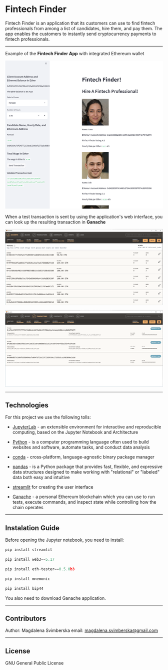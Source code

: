 # Fintech Finder

Fintech Finder is an application that its customers can use to find fintech professionals from among a list of candidates, hire them, and pay them. The app enables the customers to instantly send cryptocurrency payments to fintech professionals. 

---

Example of the **Fintech Finder App** with integrated Ethereum wallet

![web interface](Images/Streamlit.PNG)

When a test transaction is sent by using the application's web interface, you can look up the resulting transaction in **Ganache**

![Ganache transactions](Images/ganache_transactions.PNG)


![Transactions](Images/transactions.PNG)

---

## Technologies

For this project we use the following tolls:


* [JupyterLab](https://github.com/jupyterlab/jupyterlab) - an extensible environment for interactive and reproducible computing, based on the Jupyter Notebook and Architecture

* [Python](https://www.coursera.org/articles/what-is-python-used-for-a-beginners-guide-to-using-python) - is a computer programming language often used to build websites and software, automate tasks, and conduct data analysis

* [conda](https://github.com/conda/conda) - cross-platform, language-agnostic binary package manager

* [pandas](https://github.com/pandas-dev/pandas) - is a Python package that provides fast, flexible, and expressive data structures designed to make working with "relational" or "labeled" data both easy and intuitive 

* [streamlit](https://docs.streamlit.io/library/get-started?msclkid=d0e4542fc41111ec998ac26c21f5a09b) for creating the user interface

* [Ganache](https://trufflesuite.com/ganache/) - a personal Ethereum blockchain which you can use to run tests, execute commands, and inspect state while controlling how the chain operates

---

## Instalation Guide

Before opening the Jupyter notebook, you need to install:

```python
pip install streamlit
```

```python
pip install web3==5.17
```

```python
pip install eth-tester==0.5.0b3
```

```python
pip install mnemonic
```

```python
pip install bip44
```
You also need to download Ganache application.

---

## Contributors

Author: Magdalena Svimberska
email: magdalena.svimberska@gmail.com

---

## License

GNU General Public License
